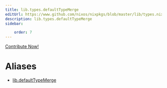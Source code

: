 ```yaml
---
title: lib.types.defaultTypeMerge
editUrl: https://www.github.com/nixos/nixpkgs/blob/master/lib/types.nix#L79C22
description: lib.types.defaultTypeMerge
sidebar:

    order: 7
---
```


<a href="https://www.github.com/nixos/nixpkgs/blob/master/lib/types.nix#L79C22">Contribute Now!</a>


# Aliases

- [lib.defaultTypeMerge](/nix-doc-comments/reference/lib/lib-defaultTypeMerge)


